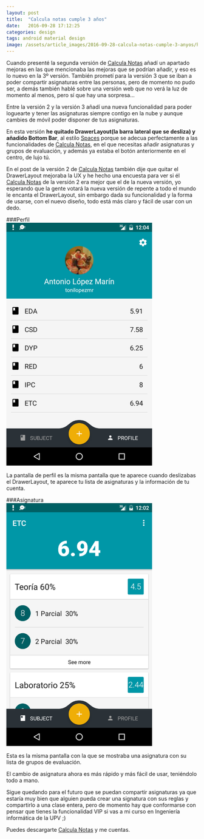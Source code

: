 ```yaml
---
layout: post
title:  "Calcula notas cumple 3 años"
date:   2016-09-28 17:12:25
categories: design
tags: android material design
image: /assets/article_images/2016-09-28-calcula-notas-cumple-3-anyos/header.jpg
---
```


Cuando presenté la segunda versión de [Calcula Notas][1] añadí un apartado mejoras en las que mencionaba las mejoras que se podrían añadir, y eso es lo nuevo en la 3º versión. También prometí para la versión 3 que se iban a poder compartir asignaturas entre las personas, pero de momento no pudo ser, a demás también hablé sobre una versión web que no verá la luz de momento al menos, pero sí que hay una sorpresa...

Entre la versión 2 y la versión 3 añadí una nueva funcionalidad para poder loguearte y tener las asignaturas siempre contigo en la nube y aunque cambies de móvil poder disponer de tus asignaturas.

En esta versión **he quitado DrawerLayout(la barra lateral que se desliza) y añadido Bottom Bar**, al estilo [Spaces][2] porque se adecua perfectamente a las funcionalidades de [Calcula Notas][1], en el que necesitas añadir asignaturas y grupos de evaluación, y además ya estaba el botón anteriormente en el centro, de lujo tú.

En el post de la versión 2 de [Calcula Notas][1] también dije que quitar el DrawerLayout mejoraba la UX y he hecho una encuesta para ver si él [Calcula Notas][1] de la versión 2 era mejor que el de la nueva versión, yo esperando que la gente votará la nueva versión de repente a todo el mundo le encanta el DrawerLayout, sin embargo dada su funcionalidad y la forma de usarse, con el nuevo diseño, todo está más claro y fácil de usar con un dedo.

###Perfil
</br>
<img src="/assets/article_images/2016-09-28-calcula-notas-cumple-3-anyos/profile.png" width="384" height="640">

La pantalla de perfil es la misma pantalla que te aparece cuando deslizabas el DrawerLayout, te aparece tu lista de asignaturas y la información de tu cuenta.

###Asignatura
</br>
<img src="/assets/article_images/2016-09-28-calcula-notas-cumple-3-anyos/subject.png" width="384" height="640">

Esta es la misma pantalla con la que se mostraba una asignatura con su lista de grupos de evaluación.

El cambio de asignatura ahora es más rápido y más fácil de usar, teniéndolo todo a mano.

Sigue quedando para el futuro que se puedan compartir asignaturas ya que estaría muy bien que alguien pueda crear una signatura con sus reglas y compartirlo a una clase entera, pero de momento hay que conformarse con pensar que tienes la funcionalidad VIP si vas a mi curso en Ingeniería informática de la UPV ;)

Puedes descargarte [Calcula Notas][1] y me cuentas.

[1]: http://tonilopezmr.com/calculanotas
[2]: https://play.google.com/store/apps/details?id=com.google.android.apps.social.spaces&referrer=utm_source%3Dlandingpage

